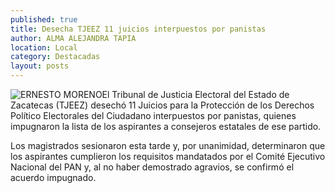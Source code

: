 ```yaml
---
published: true
title: Desecha TJEEZ 11 juicios interpuestos por panistas
author: ALMA ALEJANDRA TAPIA
location: Local
category: Destacadas
layout: posts
---
```


![ERNESTO MORENO](http://i.imgur.com/p6C3mabm.jpg)El Tribunal de Justicia Electoral del Estado de Zacatecas (TJEEZ) desechó 11 Juicios para la Protección de los Derechos Político Electorales del Ciudadano interpuestos por panistas, quienes impugnaron la lista de los aspirantes a consejeros estatales de ese partido. 

Los magistrados sesionaron esta tarde y, por unanimidad, determinaron que los aspirantes cumplieron los requisitos mandatados por el Comité Ejecutivo Nacional del PAN y, al no haber demostrado agravios, se confirmó el acuerdo impugnado.
